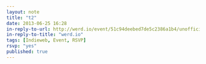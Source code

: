```yaml
---
layout: note
title: "t2"
date: 2013-06-25 16:28
in-reply-to-url: http://werd.io/event/51c94deebed7de5c2386a1b4/unofficial-portland-post-indiewebcamp-meetup
in-reply-to-title: "werd.io"
tags: [Indieweb, Event, RSVP]
rsvp: "yes"
published: true
---
```

